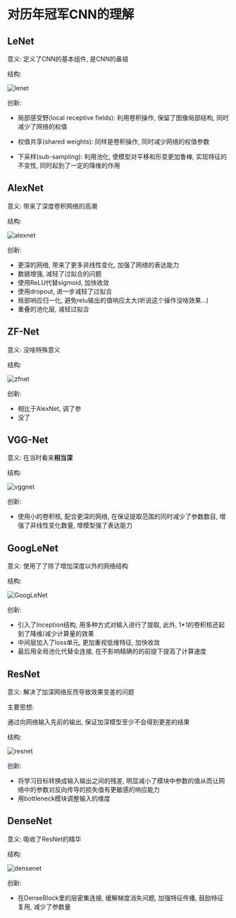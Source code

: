 
# 对历年冠军CNN的理解

## LeNet

意义: 定义了CNN的基本组件, 是CNN的鼻祖

结构:

![lenet](images/md_image/lenet.jpg)

创新:

- 局部感受野(local receptive fields): 利用卷积操作, 保留了图像局部结构, 同时减少了网络的权值

- 权值共享(shared weights): 同样是卷积操作, 同时减少网络的权值参数

- 下采样(sub-sampling): 利用池化, 使模型对平移和形变更加鲁棒, 实现特征的不变性, 同时起到了一定的降维的作用

## AlexNet

意义: 带来了深度卷积网络的高潮

结构:

![alexnet](images/md_image/alexnet.png)

创新:

- 更深的网络, 带来了更多非线性变化, 加强了网络的表达能力
- 数据增强, 减轻了过拟合的问题
- 使用ReLU代替sigmoid, 加快收敛
- 使用dropout, 进一步减轻了过拟合
- 局部响应归一化, 避免relu输出的值响应太大(听说这个操作没啥效果...)
- 重叠的池化层, 减轻过拟合

## ZF-Net

意义: 没啥特殊意义

结构:

![zfnet](images/md_image/zf_net.png)

创新:

- 相比于AlexNet, 调了参
- 没了

## VGG-Net

意义: 在当时看来**相当深**

结构:

![vggnet](images/md_image/vggnet.png)

创新:

- 使用小的卷积核, 配合更深的网络, 在保证提取范围的同时减少了参数数目, 增强了非线性变化数量, 增模型强了表达能力

## GoogLeNet

意义: 使用了了除了增加深度以外的网络结构

结构:

![GoogLeNet](images/md_image/google_net.png)

创新:

- 引入了Inception结构, 用多种方式对输入进行了提取, 此外, 1*1的卷积核还起到了降维/减少计算量的效果
- 中间层加入了loss单元, 更加重视低维特征, 加快收敛
- 最后用全局池化代替全连接, 在不影响精确的的前提下提高了计算速度

## ResNet

意义: 解决了加深网络反而导致效果变差的问题

主要思想:

通过向网络输入先前的输出, 保证加深模型至少不会得到更差的结果

结构:

![resnet](images/md_image/resnet.png)

创新:

- 将学习目标转换成输入输出之间的残差, 明显减小了模块中参数的值从而让网络中的参数对反向传导的损失值有更敏感的响应能力
- 用bottleneck模块调整输入的维度

## DenseNet

意义: 吸收了ResNet的精华

结构:

![densenet](images/md_image/densenet.png)

创新:

- 在DenseBlock里的层密集连接, 缓解梯度消失问题, 加强特征传播, 鼓励特征复用, 减少了参数量
